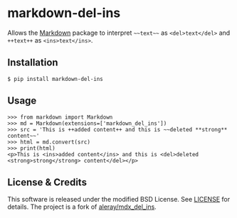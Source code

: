 # markdown-del-ins

Allows the [Markdown](https://python-markdown.github.io/) package to interpret ``~~text~~`` as ``<del>text</del>`` and ``++text++`` as ``<ins>text</ins>``.

## Installation

    $ pip install markdown-del-ins

## Usage

    >>> from markdown import Markdown
    >>> md = Markdown(extensions=['markdown_del_ins'])
    >>> src = 'This is ++added content++ and this is ~~deleted **strong** content~~'
    >>> html = md.convert(src)
    >>> print(html)
    <p>This is <ins>added content</ins> and this is <del>deleted <strong>strong</strong> content</del></p>

## License & Credits

This software is released under the modified BSD License. See [LICENSE](LICENSE) for details. The project is a fork of [aleray/mdx_del_ins](https://github.com/aleray/mdx_del_ins).
